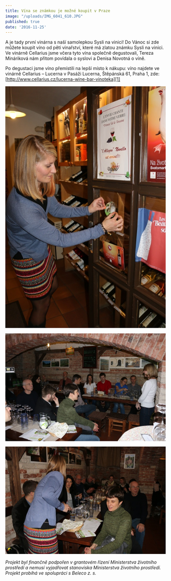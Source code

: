 ```yaml
---
title: Vína se známkou je možné koupit v Praze
image: "/uploads/IMG_6041_610.JPG"
published: true
date: '2016-11-25'
---
```

A je tady první vinárna s naší samolepkou Sysli na vinici! Do Vánoc si
zde můžete koupit víno od pěti vinařství, které má zlatou známku Sysli
na vinici. Ve vinárně Cellarius jsme včera tyto vína společně
degustovali, Tereza Mináriková nám přitom povídala o syslovi a Denisa
Novotná o víně.

Po degustaci jsme víno přemístili na lepší místo k nákupu: víno najdete
ve vinárně Cellarius – Lucerna v Pasáži Lucerna, Štěpánská 61, Praha 1,
zde: [http://www.cellarius.cz/lucerna-wine-bar-vinoteka][1]

![](/uploads/IMG_6039_610.JPG)

![](/uploads/IMG_6044_610.JPG)

![](/uploads/IMG_6047_610.JPG)

*Projekt byl finančně podpořen v grantovém řízení Ministerstva životního
prostředí a nemusí vyjadřovat stanoviska Ministerstva životního
prostředí.  
Projekt probíhá ve spolupráci s Beleco z. s.*


[1]: http://www.cellarius.cz/lucerna-wine-bar-vinoteka
